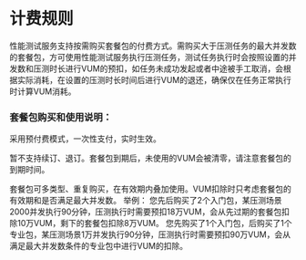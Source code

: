 # 计费规则

性能测试服务支持按需购买套餐包的付费方式。需购买大于压测任务的最大并发数的套餐包，方可使用性能测试服务执行压测任务，测试任务执行时会按照设置的并发数和压测时长进行VUM的预扣，如任务未成功发起或者中途被手工取消，会根据实际消耗，在设置的压测时长时间后进行VUM的退还，确保仅在任务正常执行时计算VUM消耗。

### 套餐包购买和使用说明：

采用预付费模式，一次性支付，实时生效。

暂不支持续订、退订。套餐包到期后，未使用的VUM会被清零，请注意套餐包的到期时间。

套餐包可多类型、重复购买，在有效期内叠加使用。VUM扣除时只考虑套餐包的有效期和是否满足最大并发数。
举例：
您先后购买了2个入门包，某压测场景2000并发执行90分钟，压测执行时需要预扣18万VUM，会从先过期的套餐包扣除10万VUM，剩下的套餐包扣除8万VUM。
您先购买了1个入门包，后购买了1个专业包，某压测场景1万并发执行90分钟，压测执行时需要预扣90万VUM，会从满足最大并发数条件的专业包中进行VUM的扣除。